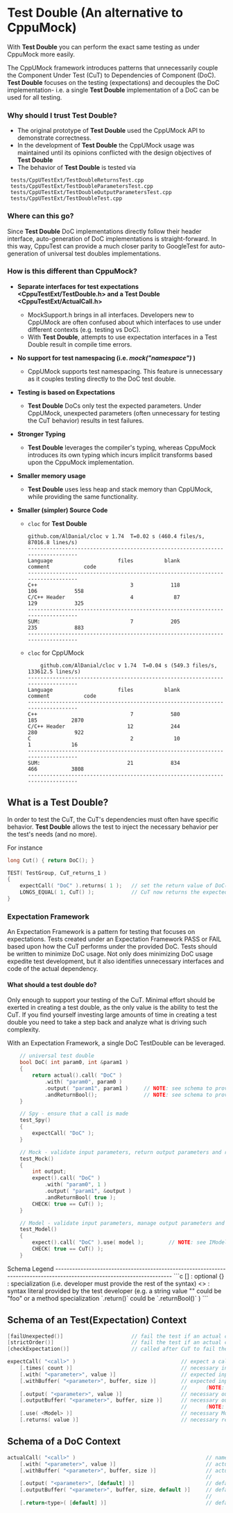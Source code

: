 **Test Double** (An alternative to CppuMock)
========================================================================================================================

With **Test Double** you can perform the exact same testing as under CppuMock more easily.

The CppUMock framework introduces patterns that unnecessarily couple the Component Under Test (CuT) to
Dependencies of Component (DoC).  **Test Double** focuses on the testing (expectations) and decouples the DoC
implementation- i.e. a single **Test Double** implementation of a DoC can be used for all testing.

### Why should I trust **Test Double**?
* The original prototype of **Test Double** used the CppUMock API to demonstrate correctness.
* In the development of **Test Double** the CppUMock usage was maintained until its opinions conflicted with the
    design objectives of **Test Double**
* The behavior of **Test Double** is tested via 
```
 tests/CppUTestExt/TestDoubleReturnsTest.cpp
 tests/CppUTestExt/TestDoubleParametersTest.cpp
 tests/CppUTestExt/TestDoubleOutputParametersTest.cpp
 tests/CppUTestExt/TestDoubleTest.cpp
```


### Where can this go?

Since **Test Double** DoC implementations directly follow their header interface, auto-generation of DoC implementations
is straight-forward.  In this way, CppuTest can provide a much closer parity to GoogleTest for auto-generation of
universal test doubles implementations.


### How is this different than CppuMock?

* **Separate interfaces for test expectations <CppuTestExt/TestDouble.h> and a Test Double <CppuTestExt/ActualCall.h>**
    * MockSupport.h brings in all interfaces.  Developers new to CppUMock are often confused about which interfaces to
        use under different contexts (e.g. testing vs DoC).
    * With **Test Double**, attempts to use expectation interfaces in a Test Double result in compile time errors.

* **No support for test namespacing (i.e. _mock("namespace")_ )**
    * CppUMock supports test namespacing.  This feature is unnecessary as it couples testing directly to the DoC test
        double.

* **Testing is based on Expectations**
    * **Test Double** DoCs only test the expected parameters.  Under CppUMock, unexpected parameters
        (often unnecessary for testing the CuT behavior) results in test failures.

* **Stronger Typing**
    * **Test Double** leverages the compiler's typing, whereas CppuMock introduces its own typing which incurs implicit
        transforms based upon the CppuMock implementation.

* **Smaller memory usage**
    * **Test Double** uses less heap and stack memory than CppUMock, while providing the same functionality.

* **Smaller (simpler) Source Code**
    * `cloc` for **Test Double**
        <!--
        include/CppUTestExt/ActualCall.h
        include/CppUTestExt/ExpectCall.h
        include/CppUTestExt/TestDouble.h
        include/CppUTestExt/TestDoubleParameter.h
        src/CppUTestExt/ActualCall.cpp
        src/CppUTestExt/TestDouble.cpp
        src/CppUTestExt/TestDoubleParameter.cpp
        -->
        ~~~
        github.com/AlDanial/cloc v 1.74  T=0.02 s (460.4 files/s, 87016.8 lines/s)
        -------------------------------------------------------------------------------
        Language                     files          blank        comment           code
        -------------------------------------------------------------------------------
        C++                              3            118            106            558
        C/C++ Header                     4             87            129            325
        -------------------------------------------------------------------------------
        SUM:                             7            205            235            883
        -------------------------------------------------------------------------------
        ~~~
    * `cloc` for CppUMock
        <!--
        ./include/CppUTestExt/MockActualCall.h
        ./include/CppUTestExt/MockCheckedActualCall.h
        ./include/CppUTestExt/MockExpectedCallsList.h
        ./include/CppUTestExt/MockFailure.h
        ./include/CppUTestExt/MockSupport.h
        ./include/CppUTestExt/MockSupportPlugin.h
        ./include/CppUTestExt/MockCheckedExpectedCall.h
        ./include/CppUTestExt/MockExpectedCall.h
        ./include/CppUTestExt/MockNamedValue.h
        ./scripts/CppUnitTemplates/MockClassName.h
        ./scripts/CppUnitTemplates/MockClassNameC.c
        ./scripts/CppUnitTemplates/MockClassNameC.h
        ./scripts/templates/MockClassName.h
        ./scripts/templates/MockClassNameC.c
        ./scripts/templates/MockClassNameC.h
        ./src/CppUTestExt/CMakeFiles/CppUTestExt.dir/MockSupportPlugin.cpp.o
        ./src/CppUTestExt/CMakeFiles/CppUTestExt.dir/MockExpectedCallsList.cpp.o
        ./src/CppUTestExt/CMakeFiles/CppUTestExt.dir/MockFailure.cpp.o
        ./src/CppUTestExt/CMakeFiles/CppUTestExt.dir/MockSupport.cpp.o
        ./src/CppUTestExt/CMakeFiles/CppUTestExt.dir/MockExpectedCall.cpp.o
        ./src/CppUTestExt/CMakeFiles/CppUTestExt.dir/MockActualCall.cpp.o
        ./src/CppUTestExt/CMakeFiles/CppUTestExt.dir/MockNamedValue.cpp.o
        ./src/CppUTestExt/MockActualCall.cpp
        ./src/CppUTestExt/MockExpectedCallsList.cpp
        ./src/CppUTestExt/MockFailure.cpp
        ./src/CppUTestExt/MockSupportPlugin.cpp
        ./src/CppUTestExt/MockExpectedCall.cpp
        ./src/CppUTestExt/MockNamedValue.cpp
        ./src/CppUTestExt/MockSupport.cpp
        -->
        ~~~
            github.com/AlDanial/cloc v 1.74  T=0.04 s (549.3 files/s, 133612.5 lines/s)
        -------------------------------------------------------------------------------
        Language                     files          blank        comment           code
        -------------------------------------------------------------------------------
        C++                              7            580            185           2870
        C/C++ Header                    12            244            280            922
        C                                2             10              1             16
        -------------------------------------------------------------------------------
        SUM:                            21            834            466           3808
        -------------------------------------------------------------------------------
        ~~~



What is a Test Double?
------------------------------------------------------------------------------------------------------------------------
In order to test the CuT, the CuT's dependencies must often have specific behavior.  **Test Double** allows the test to
inject the necessary behavior per the test's needs (and no more).

For instance
```c++
long Cut() { return DoC(); }

TEST( TestGroup, CuT_returns_1 )
{
    expectCall( "DoC" ).returns( 1 );   // set the return value of DoC()
    LONGS_EQUAL( 1, CuT() );            // CuT now returns the expected value
}
```

### Expectation Framework
An Expectation Framework is a pattern for testing that focuses on expectations.  Tests created under an Expectation
Framework PASS or FAIL based upon how the CuT performs under the provided DoC.  Tests should be written to minimize
DoC usage.  Not only does minimizing DoC usage expedite test development, but it also identifies unnecessary interfaces
and code of the actual dependency.

#### What should a test double do?
Only enough to support your testing of the CuT.  Minimal effort should be exerted in creating a test double, as the
only value is the ability to test the CuT.  If you find yourself investing large amounts of time in creating a test
double you need to take a step back and analyze what is driving such complexity.

With an Expectation Framework, a single DoC TestDouble can be leveraged.
```c
    // universal test double
    bool DoC( int param0, int &param1 )
    {
        return actual().call( "DoC" )
            .with( "param0", param0 )
            .output( "param1", param1 )     // NOTE: see schema to provide default values or model behavior
            .andReturnBool();               // NOTE: see schema to provide default values or model behavior
    }

    // Spy - ensure that a call is made
    test_Spy()
    {
        expectCall( "DoC" );
    }

    // Mock - validate input parameters, return output parameters and return value
    test_Mock()
    {
        int output;
        expect().call( "DoC" )
            .with( "param0", 1 )
            .output( "param1", &output )
            .andReturnBool( true );
        CHECK( true == CuT() );
    }

    // Model - validate input parameters, manage output parameters and return value per some modelled behavior
    test_Model()
    {
        expect().call( "DoC" ).use( model );        // NOTE: see IModel interface for how to set output and return values
        CHECK( true == CuT() );
    }
```

<a name="schema">
Schema  Legend
</a>
------------------------------------------------------------------------------------------------------------------------
```c
    []      : optional
    {}      : specialization (i.e. developer must provide the rest of the syntax)
    <>      : syntax literal provided by the test developer (e.g. a string value "<call>" could be "foo"
                or a method specialization `.return<type>()` could be `.returnBool()` )
```

Schema of an Test(Expectation) Context
------------------------------------------------------------------------------------------------------------------------
```c
[failUnexpected()]                      // fail the test if an actual call was not expected
[strictOrder()]                         // fail the test if an actual call did not follow the expected order
[checkExpectation()]                    // called after CuT to fail the test if there are unmet expectations

expectCall( "<call>" )                                  // expect a call with the DoC name matching <call>
    [.times( count )]                                   // necessary invocations for the CuT test (default=infinity)
    [.with( "<parameter>", value )]                     // expected input parameter for CuT test
    [.withBuffer( "<parameter>", buffer, size )]        // expected input buffer data for CuT test
                                                        //      (NOTE: buffer must be static)
    [.output( "<parameter>", value )]                   // necessary output value for the CuT test
    [.outputBuffer( "<parameter>", buffer, size )]      // necessary output buffer for the CuT test
                                                        //      (NOTE: buffer must be static)
    [.use( <Model> )]                                   // necessary Model for the CuT (i.e. override the DoC defaults)
    [.returns( value )]                                 // necessary return value for the CuT test
```

Schema of a DoC Context
------------------------------------------------------------------------------------------------------------------------
```c
actualCall( "<call>" )                                          // name of method/function used by actual
    [.with( "<parameter>", value )]                             // actual input parameter
    [.withBuffer( "<parameter>", buffer, size )]                // actual input buffer data
                                                                //      (NOTE: buffer must be static)
    [.output( "<parameter>", [default] )]                       // default output value for general testing
    [.outputBuffer( "<parameter>", buffer, size, default )]     // default buffer value for general testing
                                                                //      (NOTE: buffer must be static)
    [.return<type>( [default] )]                                // default return value for general testing
```
